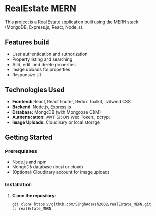 # RealEstate MERN

This project is a Real Estate application built using the MERN stack (MongoDB, Express.js, React, Node.js).

## Features build

- User authentication and authorization
- Property listing and searching
- Add, edit, and delete properties
- Image uploads for properties
- Responsive UI

## Technologies Used 

- **Frontend:** React, React Router, Redux Toolkit, Tailwind CSS
- **Backend:** Node.js, Express.js
- **Database:** MongoDB (with Mongoose ODM)
- **Authentication:** JWT (JSON Web Token), bcrypt
- **Image Uploads:** Cloudinary or local storage

## Getting Started

### Prerequisites

- Node.js and npm
- MongoDB database (local or cloud)
- (Optional) Cloudinary account for image uploads

### Installation

1. **Clone the repository:**
   ```bash
   git clone https://github.com/SinghAdarsh2002/realEstate_MERN.git
   cd realEstate_MERN
